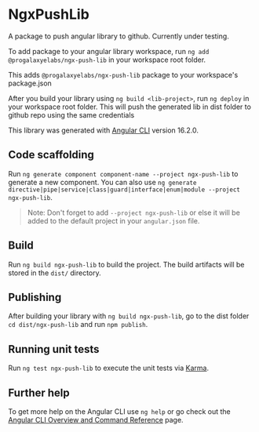 # NgxPushLib

A package to push angular library to github. Currently under testing.

To add package to your angular library workspace, run `ng add @progalaxyelabs/ngx-push-lib` in your workspace root folder.

This adds `@progalaxyelabs/ngx-push-lib` package to your workspace's package.json

After you build your library using `ng build <lib-project>`, run `ng deploy` in your workspace root folder. This will push the generated lib in dist folder to github repo using the same credentials



This library was generated with [Angular CLI](https://github.com/angular/angular-cli) version 16.2.0.

## Code scaffolding

Run `ng generate component component-name --project ngx-push-lib` to generate a new component. You can also use `ng generate directive|pipe|service|class|guard|interface|enum|module --project ngx-push-lib`.
> Note: Don't forget to add `--project ngx-push-lib` or else it will be added to the default project in your `angular.json` file. 

## Build

Run `ng build ngx-push-lib` to build the project. The build artifacts will be stored in the `dist/` directory.

## Publishing

After building your library with `ng build ngx-push-lib`, go to the dist folder `cd dist/ngx-push-lib` and run `npm publish`.

## Running unit tests

Run `ng test ngx-push-lib` to execute the unit tests via [Karma](https://karma-runner.github.io).

## Further help

To get more help on the Angular CLI use `ng help` or go check out the [Angular CLI Overview and Command Reference](https://angular.io/cli) page.
